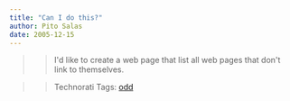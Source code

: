 ```yaml
---
title: "Can I do this?"
author: Pito Salas
date: 2005-12-15
---
```



>>

>> I'd like to create a web page that list all web pages that don't link to
themselves.

>>

>> Technorati Tags: [odd](<http://www.technorati.com/tag/odd>)


